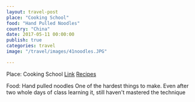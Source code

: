 ```yaml
---
layout: travel-post
place: "Cooking School"
food: "Hand Pulled Noodles"
country: "China"
date: 2017-05-11 00:00:00
publish: true
categories: travel
image: "/travel/images/41noodles.JPG"

---
```


Place: Cooking School
[Link](http://m.tr89.com/)
[Recipes](https://docs.google.com/document/d/19Y_Yu1cy3qN31gY3vQCg1KwLctfGXXtLhiVamnly4jE)

Food: Hand pulled noodles
One of the hardest things to make. Even after two whole days of class learning it, still haven't mastered the technique
